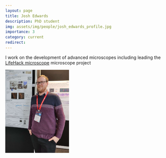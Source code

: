 ```yaml
---
layout: page
title: Josh Edwards
description: PhD student
img: assets/img/people/josh_edwards_profile.jpg
importance: 3
category: current
redirect: 
---
```


<div class="page">
    <div class="row">
        <div class="col">
            <p>I work on the development of advanced microscopes including leading the <a href="https://holdenlab.github.io/LifeHackWebsite">LifeHack microscope</a> microscope project</p>
        </div>        
        <div class="col">
            <img src="/assets/img/people/josh_edwards_profile.jpg" width="40%">
        </div>
    </div>







</div>
